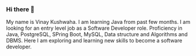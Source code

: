 ### Hi there 👋
My name is Vinay Kushwaha. I am learning Java from past few months. I am looking for an entry level job as a Software Developer role. Proficiency in Java, PostgreSQL, SPring Boot, MySQL,  Data structure and Algorithms and DBMS. Here I am exploring and learning new skills to become a software developer.

<!--
**Vinay-Kushwaha/Vinay-Kushwaha** is a ✨ _special_ ✨ repository because its `README.md` (this file) appears on your GitHub profile.

Here are some ideas to get you started:

- 🔭 I’m currently working on ...
- 🌱 I’m currently learning ...
- 👯 I’m looking to collaborate on ...
- 🤔 I’m looking for help with ...
- 💬 Ask me about ...
- 📫 How to reach me: ...
- 😄 Pronouns: ...
- ⚡ Fun fact: ...
-->
